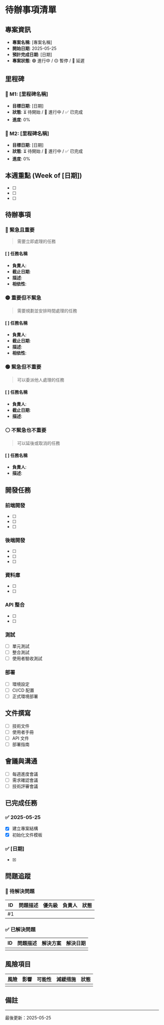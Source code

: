 # 待辦事項清單

## 專案資訊
- **專案名稱**: [專案名稱]
- **開始日期**: 2025-05-25
- **預計完成日期**: [日期]
- **專案狀態**: 🟢 進行中 / 🟡 暫停 / 🔴 延遲

## 里程碑
### 🎯 M1: [里程碑名稱]
- **目標日期**: [日期]
- **狀態**: ⏳ 待開始 / 🚧 進行中 / ✅ 已完成
- **進度**: 0%

### 🎯 M2: [里程碑名稱]
- **目標日期**: [日期]
- **狀態**: ⏳ 待開始 / 🚧 進行中 / ✅ 已完成
- **進度**: 0%

## 本週重點 (Week of [日期])
- [ ] 
- [ ] 
- [ ] 

## 待辦事項

### 🔴 緊急且重要
> 需要立即處理的任務

#### [ ] 任務名稱
- **負責人**: 
- **截止日期**: 
- **描述**: 
- **相依性**: 

### 🟡 重要但不緊急
> 需要規劃並安排時間處理的任務

#### [ ] 任務名稱
- **負責人**: 
- **截止日期**: 
- **描述**: 
- **相依性**: 

### 🟢 緊急但不重要
> 可以委派他人處理的任務

#### [ ] 任務名稱
- **負責人**: 
- **截止日期**: 
- **描述**: 

### ⚪ 不緊急也不重要
> 可以延後或取消的任務

#### [ ] 任務名稱
- **負責人**: 
- **描述**: 

## 開發任務

### 前端開發
- [ ] 
- [ ] 
- [ ] 

### 後端開發
- [ ] 
- [ ] 
- [ ] 

### 資料庫
- [ ] 
- [ ] 

### API 整合
- [ ] 
- [ ] 

### 測試
- [ ] 單元測試
- [ ] 整合測試
- [ ] 使用者驗收測試

### 部署
- [ ] 環境設定
- [ ] CI/CD 配置
- [ ] 正式環境部署

## 文件撰寫
- [ ] 技術文件
- [ ] 使用者手冊
- [ ] API 文件
- [ ] 部署指南

## 會議與溝通
- [ ] 每週進度會議
- [ ] 需求確認會議
- [ ] 技術評審會議

## 已完成任務
### ✅ 2025-05-25
- [x] 建立專案結構
- [x] 初始化文件模板

### ✅ [日期]
- [x] 

## 問題追蹤
### 🐛 待解決問題
| ID | 問題描述 | 優先級 | 負責人 | 狀態 |
|----|---------|--------|--------|------|
| #1 |         |        |        |      |

### ✅ 已解決問題
| ID | 問題描述 | 解決方案 | 解決日期 |
|----|---------|---------|---------|
|    |         |         |         |

## 風險項目
| 風險 | 影響 | 可能性 | 減緩措施 | 狀態 |
|------|------|--------|---------|------|
|      |      |        |         |      |

## 備註
<!-- 其他需要記錄的事項 -->

---
最後更新：2025-05-25